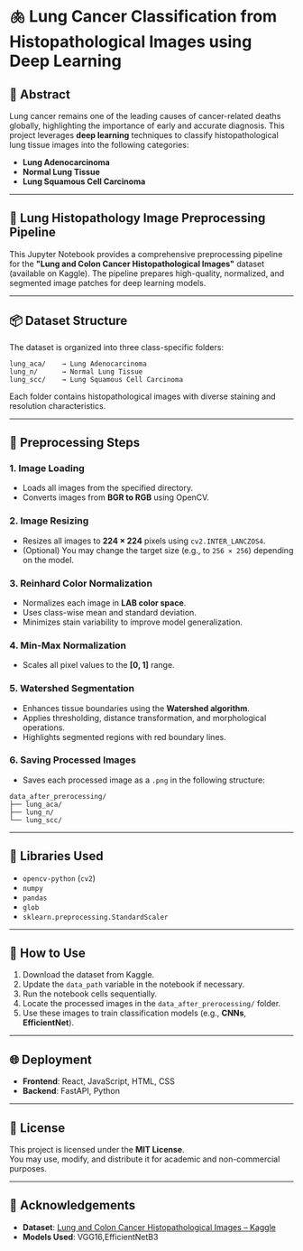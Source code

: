 
# 🫁 Lung Cancer Classification from Histopathological Images using Deep Learning

## 📄 Abstract

Lung cancer remains one of the leading causes of cancer-related deaths globally, highlighting the importance of early and accurate diagnosis. This project leverages **deep learning** techniques to classify histopathological lung tissue images into the following categories:

- **Lung Adenocarcinoma**
- **Normal Lung Tissue**
- **Lung Squamous Cell Carcinoma**

---

## 🧪 Lung Histopathology Image Preprocessing Pipeline

This Jupyter Notebook provides a comprehensive preprocessing pipeline for the **"Lung and Colon Cancer Histopathological Images"** dataset (available on Kaggle). The pipeline prepares high-quality, normalized, and segmented image patches for deep learning models.

---

## 📦 Dataset Structure

The dataset is organized into three class-specific folders:

```
lung_aca/    → Lung Adenocarcinoma  
lung_n/      → Normal Lung Tissue  
lung_scc/    → Lung Squamous Cell Carcinoma
```

Each folder contains histopathological images with diverse staining and resolution characteristics.

---

## 🔧 Preprocessing Steps

### 1. Image Loading
- Loads all images from the specified directory.
- Converts images from **BGR to RGB** using OpenCV.

### 2. Image Resizing
- Resizes all images to **224 × 224** pixels using `cv2.INTER_LANCZOS4`.
- (Optional) You may change the target size (e.g., to `256 × 256`) depending on the model.

### 3. Reinhard Color Normalization
- Normalizes each image in **LAB color space**.
- Uses class-wise mean and standard deviation.
- Minimizes stain variability to improve model generalization.

### 4. Min-Max Normalization
- Scales all pixel values to the **[0, 1]** range.

### 5. Watershed Segmentation
- Enhances tissue boundaries using the **Watershed algorithm**.
- Applies thresholding, distance transformation, and morphological operations.
- Highlights segmented regions with red boundary lines.

### 6. Saving Processed Images
- Saves each processed image as a `.png` in the following structure:

```
data_after_prerocessing/
├── lung_aca/
├── lung_n/
└── lung_scc/
```

---

## 🧰 Libraries Used

- `opencv-python` (`cv2`)
- `numpy`
- `pandas`
- `glob`
- `sklearn.preprocessing.StandardScaler`

---

## 🚀 How to Use

1. Download the dataset from Kaggle.
2. Update the `data_path` variable in the notebook if necessary.
3. Run the notebook cells sequentially.
4. Locate the processed images in the `data_after_prerocessing/` folder.
5. Use these images to train classification models (e.g., **CNNs**, **EfficientNet**).

---

## 🌐 Deployment

- **Frontend**: React, JavaScript, HTML, CSS  
- **Backend**: FastAPI, Python  

---

## 📜 License

This project is licensed under the **MIT License**.  
You may use, modify, and distribute it for academic and non-commercial purposes.

---

## 🙌 Acknowledgements

- **Dataset**: [Lung and Colon Cancer Histopathological Images – Kaggle](https://www.kaggle.com/)
- **Models Used**: VGG16,EfficientNetB3
